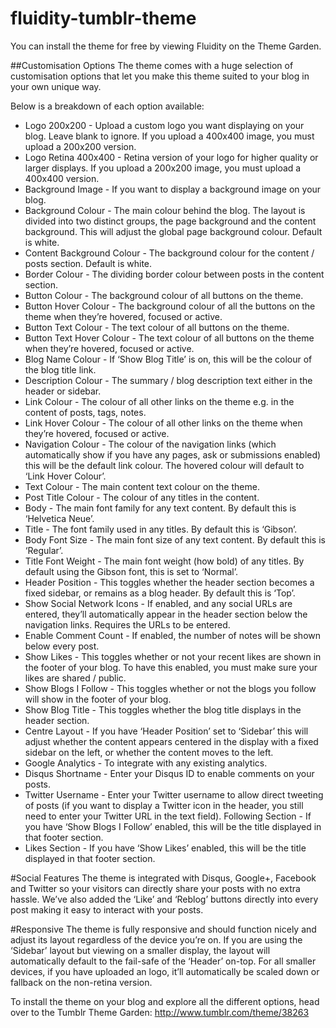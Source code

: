 fluidity-tumblr-theme
=====================

You can install the theme for free by viewing Fluidity on the Theme Garden.

##Customisation Options
The theme comes with a huge selection of customisation options that let you make this theme suited to your blog in your own unique way.


Below is a breakdown of each option available:

* Logo 200x200 - Upload a custom logo you want displaying on your blog. Leave blank to ignore. If you upload a 400x400 image, you must upload a 200x200 version.
* Logo Retina 400x400 - Retina version of your logo for higher quality or larger displays. If you upload a 200x200 image, you must upload a 400x400 version.
* Background Image - If you want to display a background image on your blog.
* Background Colour - The main colour behind the blog. The layout is divided into two distinct groups, the page background and the content background. This will adjust the global page background colour. Default is white.
* Content Background Colour - The background colour for the content / posts section. Default is white.
* Border Colour - The dividing border colour between posts in the content section.
* Button Colour - The background colour of all buttons on the theme.
* Button Hover Colour - The background colour of all the buttons on the theme when they’re hovered, focused or active.
* Button Text Colour - The text colour of all buttons on the theme.
* Button Text Hover Colour - The text colour of all buttons on the theme when they’re hovered, focused or active.
* Blog Name Colour - If ‘Show Blog Title’ is on, this will be the colour of the blog title link.
* Description Colour - The summary / blog description text either in the header or sidebar.
* Link Colour - The colour of all other links on the theme e.g. in the content of posts, tags, notes.
* Link Hover Colour - The colour of all other links on the theme when they’re hovered, focused or active.
* Navigation Colour - The colour of the navigation links (which automatically show if you have any pages, ask or submissions enabled) this will be the default link colour. The hovered colour will default to ‘Link Hover Colour’.
* Text Colour - The main content text colour on the theme.
* Post Title Colour - The colour of any titles in the content.
* Body - The main font family for any text content. By default this is ‘Helvetica Neue’.
* Title - The font family used in any titles. By default this is ‘Gibson’.
* Body Font Size - The main font size of any text content. By default this is ‘Regular’.
* Title Font Weight - The main font weight (how bold) of any titles. By default using the Gibson font, this is set to ‘Normal’.
* Header Position - This toggles whether the header section becomes a fixed sidebar, or remains as a blog header. By default this is ‘Top’.
* Show Social Network Icons - If enabled, and any social URLs are entered, they’ll automatically appear in the header section below the navigation links. Requires the URLs to be entered.
* Enable Comment Count - If enabled, the number of notes will be shown below every post.
* Show Likes - This toggles whether or not your recent likes are shown in the footer of your blog. To have this enabled, you must make sure your likes are shared / public.
* Show Blogs I Follow - This toggles whether or not the blogs you follow will show in the footer of your blog.
* Show Blog Title - This toggles whether the blog title displays in the header section.
* Centre Layout - If you have ‘Header Position’ set to ‘Sidebar’ this will adjust whether the content appears centered in the display with a fixed sidebar on the left, or whether the content moves to the left.
* Google Analytics - To integrate with any existing analytics.
* Disqus Shortname - Enter your Disqus ID to enable comments on your posts.
* Twitter Username - Enter your Twitter username to allow direct tweeting of posts (if you want to display a Twitter icon in the header, you still need to enter your Twitter URL in the text field).
Following Section - If you have ‘Show Blogs I Follow’ enabled, this will be the title displayed in that footer section.
* Likes Section - If you have ‘Show Likes’ enabled, this will be the title displayed in that footer section.

#Social Features
The theme is integrated with Disqus, Google+, Facebook and Twitter so your visitors can directly share your posts with no extra hassle. We’ve also added the ‘Like’ and ‘Reblog’ buttons directly into every post making it easy to interact with your posts.

#Responsive
The theme is fully responsive and should function nicely and adjust its layout regardless of the device you’re on. If you are using the ‘Sidebar’ layout but viewing on a smaller display, the layout will automatically default to the fail-safe of the ‘Header’ on-top. For all smaller devices, if you have uploaded an logo, it’ll automatically be scaled down or fallback on the non-retina version.

To install the theme on your blog and explore all the different options, head over to the Tumblr Theme Garden:
http://www.tumblr.com/theme/38263
